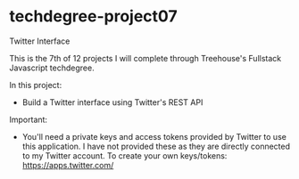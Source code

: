 # techdegree-project07
Twitter Interface

This is the 7th of 12 projects I will complete through Treehouse's Fullstack Javascript techdegree. 

In this project: 
- Build a Twitter interface using Twitter's REST API

Important:
- You'll need a private keys and access tokens provided by Twitter to use this application. I have not provided these as they are directly connected to my Twitter account. To create your own keys/tokens: https://apps.twitter.com/
